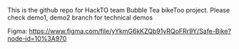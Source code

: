 This is the github repo for HackTO team Bubble Tea bikeToo project.
Please check demo1, demo2 branch for technical demos

Figma:
https://www.figma.com/file/yYkmG6kKZQb91yRQoFRr9Y/Safe-Bike?node-id=10%3A970
